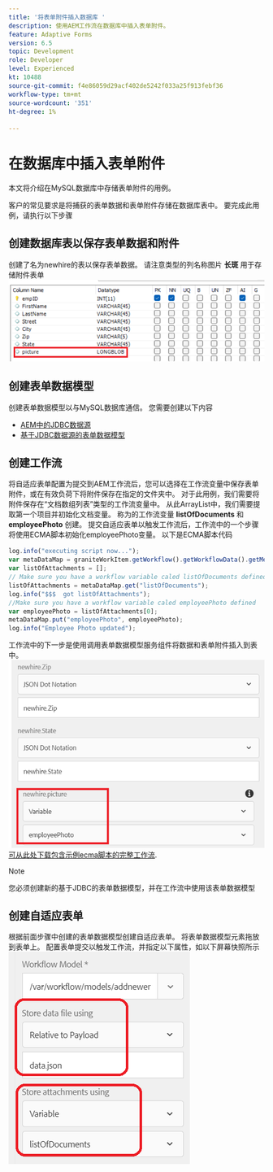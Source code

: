 ```yaml
---
title: '将表单附件插入数据库 '
description: 使用AEM工作流在数据库中插入表单附件。
feature: Adaptive Forms
version: 6.5
topic: Development
role: Developer
level: Experienced
kt: 10488
source-git-commit: f4e86059d29acf402de5242f033a25f913febf36
workflow-type: tm+mt
source-wordcount: '351'
ht-degree: 1%

---
```


# 在数据库中插入表单附件

本文将介绍在MySQL数据库中存储表单附件的用例。

客户的常见要求是将捕获的表单数据和表单附件存储在数据库表中。
要完成此用例，请执行以下步骤

## 创建数据库表以保存表单数据和附件

创建了名为newhire的表以保存表单数据。 请注意类型的列名称图片 **长斑** 用于存储附件表单
![表模式](assets/insert-picture-table.png)

## 创建表单数据模型

创建表单数据模型以与MySQL数据库通信。 您需要创建以下内容

* [AEM中的JDBC数据源](./data-integration-technical-video-setup.md)
* [基于JDBC数据源的表单数据模型](./jdbc-data-model-technical-video-use.md)

## 创建工作流

将自适应表单配置为提交到AEM工作流后，您可以选择在工作流变量中保存表单附件，或在有效负荷下将附件保存在指定的文件夹中。 对于此用例，我们需要将附件保存在“文档数组列表”类型的工作流变量中。 从此ArrayList中，我们需要提取第一个项目并初始化文档变量。 称为的工作流变量 **listOfDocuments** 和 **employeePhoto** 创建。
提交自适应表单以触发工作流后，工作流中的一个步骤将使用ECMA脚本初始化employeePhoto变量。 以下是ECMA脚本代码

```javascript
log.info("executing script now...");
var metaDataMap = graniteWorkItem.getWorkflow().getWorkflowData().getMetaDataMap();
var listOfAttachments = [];
// Make sure you have a workflow variable caled listOfDocuments defined
listOfAttachments = metaDataMap.get("listOfDocuments");
log.info("$$$  got listOfAttachments");
//Make sure you have a workflow variable caled employeePhoto defined
var employeePhoto = listOfAttachments[0];
metaDataMap.put("employeePhoto", employeePhoto);
log.info("Employee Photo updated");
```

工作流中的下一步是使用调用表单数据模型服务组件将数据和表单附件插入到表中。
![insert-pic](assets/fdm-insert-pic.png)
[可从此处下载包含示例ecma脚本的完整工作流](assets/add-new-employee.zip).

>[!NOTE]
> 您必须创建新的基于JDBC的表单数据模型，并在工作流中使用该表单数据模型

## 创建自适应表单

根据前面步骤中创建的表单数据模型创建自适应表单。 将表单数据模型元素拖放到表单上。 配置表单提交以触发工作流，并指定以下属性，如以下屏幕快照所示
![表单附件](assets/form-attachments.png)